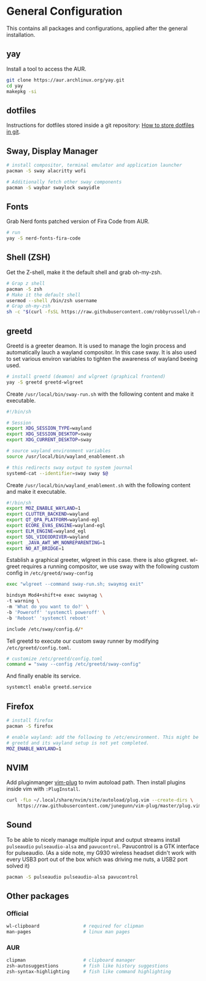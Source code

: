 # General Configuration

This contains all packages and configurations, applied after the general installation.

## yay

Install a tool to access the AUR.

```bash
git clone https://aur.archlinux.org/yay.git
cd yay
makepkg -si
```

## dotfiles

Instructions for dotfiles stored inside a git repository:
[How to store dotfiles in git](https://www.atlassian.com/git/tutorials/dotfiles).

## Sway, Display Manager

```bash
# install compositor, terminal emulator and application launcher
pacman -S sway alacritty wofi

# Additionally fetch other sway components
pacman -S waybar swaylock swayidle
```

## Fonts

Grab Nerd fonts patched version of Fira Code from AUR.

```bash
# run
yay -S nerd-fonts-fira-code
```

## Shell (ZSH)

Get the Z-shell, make it the default shell and grab oh-my-zsh.

```bash
# Grap z shell
pacman -S zsh
# Make it the default shell
usermod --shell /bin/zsh username
# Grap oh-my-zsh
sh -c "$(curl -fsSL https://raw.githubusercontent.com/robbyrussell/oh-my-zsh/master/tools/install.sh)"
```

## greetd

Greetd is a greeter deamon. It is used to manage the login process and
automatically lauch a wayland compositor. In this case sway. It is also used to
set various environ variables to tighten the awareness of wayland beeing used.

```bash
# install greetd (deamon) and wlgreet (graphical frontend)
yay -S greetd greetd-wlgreet
```

Create `/usr/local/bin/sway-run.sh` with the following content and make it
executable.

```bash
#!/bin/sh

# Session
export XDG_SESSION_TYPE=wayland
export XDG_SESSION_DESKTOP=sway
export XDG_CURRENT_DESKTOP=sway

# source wayland environment variables
source /usr/local/bin/wayland_enablement.sh

# this redirects sway output to system journal
systemd-cat --identifier=sway sway $@
```

Create `/usr/local/bin/wayland_enablement.sh` with the following content and
make it executable.

```bash
#!/bin/sh
export MOZ_ENABLE_WAYLAND=1
export CLUTTER_BACKEND=wayland
export QT_QPA_PLATFORM=wayland-egl
export ECORE_EVAS_ENGINE=wayland-egl
export ELM_ENGINE=wayland_egl
export SDL_VIDEODRIVER=wayland
export _JAVA_AWT_WM_NONREPARENTING=1
export NO_AT_BRIDGE=1
```

Establish a graphical greeter, wlgreet in this case. there is also gtkgreet.
wl-greet requires a running compositor, we use sway with the following custom
config in `/etc/greetd/sway-config`

```bash
exec "wlgreet --command sway-run.sh; swaymsg exit"

bindsym Mod4+shift+e exec swaynag \
-t warning \
-m 'What do you want to do?' \
-b 'Poweroff' 'systemctl poweroff' \
-b 'Reboot' 'systemctl reboot'

include /etc/sway/config.d/*
```

Tell greetd to execute our custom sway runner by modifying `/etc/greetd/config.toml`.

```bash
# customize /etc/greetd/config.toml
command = "sway --config /etc/greetd/sway-config"
```

And finally enable its service.

```bash
systemctl enable greetd.service
```

## Firefox

```bash
# install firefox
pacman -S firefox

# enable wayland: add the following to /etc/environment. This might be useful,
# greetd and its wayland setup is not yet completed.
MOZ_ENABLE_WAYLAND=1
```

## NVIM

Add pluginmanger [vim-plug](https://github.com/junegunn/vim-plug) to nvim
autoload path. Then install plugins inside vim with `:PlugInstall`.

```bash
curl -fLo ~/.local/share/nvim/site/autoload/plug.vim --create-dirs \
    https://raw.githubusercontent.com/junegunn/vim-plug/master/plug.vim
```

## Sound

To be able to nicely manage multiple input and output streams install
`pulseaudio` `pulseaudio-alsa` and `pavucontrol`. Pavucontrol  is a GTK
interface for pulseaudio. (As a side note, my G930 wireless headset didn't work
with every USB3 port out of the box which was driving me nuts, a USB2 port
solved it)

```bash
pacman -S pulseaudio pulseaudio-alsa pavucontrol
```

## Other packages

### Official

```bash
wl-clipboard                # required for clipman
man-pages                   # linux man pages
```

### AUR

```bash
clipman                     # clipboard manager
zsh-autosuggestions         # fish like history suggestions
zsh-syntax-highlighting     # fish like command highlighting
```

